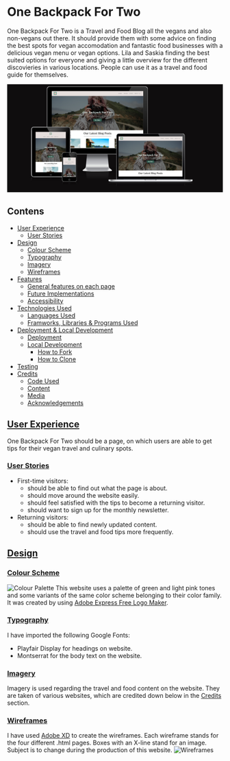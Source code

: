 # One Backpack For Two

One Backpack For Two is a Travel and Food Blog all the vegans and also non-vegans out there. It should provide them with some advice on finding the best spots for vegan accomodation and fantastic food businesses with a delicious vegan menu or vegan options. Lila and Saskia finding the best suited options for everyone and giving a little overview for the different discovieries in various locations. People can use it as a travel and food guide for themselves. 

![Screenshot for responsiveness](/assets/images-readme/AmIResponsive.png)

## Contens

* [User Experience](#user-experience)
    * [User Stories](#user-story)
* [Design](#design)
    * [Colour Scheme](#colour-scheme)
    * [Typography](#typography)
    * [Imagery](#imagery)
    * [Wireframes](#wireframes)
* [Features](#features)
    * [General features on each page](#general-features-on-each-page)
    * [Future Implementations](#future-implementations)
    * [Accessibility](#accessibility)
* [Technologies Used](#technologies-used)
    * [Languages Used](#languages-used)
    * [Framworks, Libraries & Programs Used](#frameworks-libraries-programs-used)
* [Deployment & Local Development](#deployment&local-development)
    * [Deployment](#deployment)
    * [Local Development](#local-development)
        * [How to Fork](#how-to-fork)
        * [How to Clone](#how-to-clone)
* [Testing](#testing)
* [Credits](#credits)
    * [Code Used](#code-used)
    * [Content](#content)
    * [Media](#media)
    * [Acknowledgements](#acknowledgements)

## [User Experience](#user-experience)
One Backpack For Two should be a page, on which users are able to get tips for their vegan travel and culinary spots.
### [User Stories](#user-story)
* First-time visitors:
    * should be able to find out what the page is about.
    * should move around the website easily.
    * should feel satisfied with the tips to become a returning visitor.
    * should want to sign up for the monthly newsletter.
* Returning visitors:
    * should be able to find newly updated content.
    * should use the travel and food tips more frequently.
## [Design](#design)
### [Colour Scheme](#colour-scheme)

![Colour Palette](assets/images-readme/colour_palette.png)
This website uses a palette of green and light pink tones and some variants of the same color scheme belonging to their color family. It was created by using [Adobe Express Free Logo Maker](#https://www.adobe.com/express/create/logo).

### [Typography](#typography)
I have imported the following Google Fonts:
* Playfair Display for headings on website.
* Montserrat for the body text on the website.

### [Imagery](#imagery)
Imagery is used regarding the travel and food content on the website. They are taken of various websites, which are credited down below in the [Credits](#credits) section.

### [Wireframes](#wireframes)
I have used [Adobe XD](#https://www.adobe.com/ie/products/xd.html) to create the wireframes. Each wireframe stands for the four different .html pages. Boxes with an X-line stand for an image. Subject is to change during the production of this website.
![Wireframes](assets/images-readme/wireframes.png)









